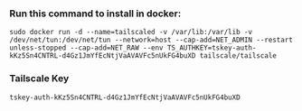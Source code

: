 ### Run this command to install in docker:
```
sudo docker run -d --name=tailscaled -v /var/lib:/var/lib -v /dev/net/tun:/dev/net/tun --network=host --cap-add=NET_ADMIN --restart unless-stopped --cap-add=NET_RAW --env TS_AUTHKEY=tskey-auth-kKz5Sn4CNTRL-d4Gz1JmYfEcNtjVaAVAVFc5nUkFG4buXD tailscale/tailscale
```

### Tailscale Key
`tskey-auth-kKz5Sn4CNTRL-d4Gz1JmYfEcNtjVaAVAVFc5nUkFG4buXD`
